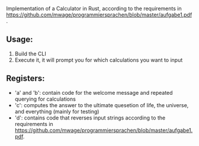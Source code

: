 Implementation of a Calculator in Rust, according to the requirements in https://github.com/mwage/programmiersprachen/blob/master/aufgabe1.pdf.

## Usage:
1. Build the CLI
2. Execute it, it will prompt you for which calculations you want to input

## Registers:
* 'a' and 'b': contain code for the welcome message and repeated querying for calculations
* 'c': computes the answer to the ultimate quesetion of life, the universe, and everything (mainly for testing)
* 'd': contains code that reverses input strings according to the requirements in https://github.com/mwage/programmiersprachen/blob/master/aufgabe1.pdf.
